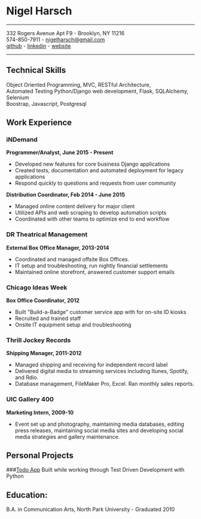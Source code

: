 # Nigel Harsch

--- 
332 Rogers Avenue Apt F9 - Brooklyn, NY 11216 <br />
574-850-7911 - nigelharsch@gmail.com <br />
[github](http://github.com/nharsch) - 
[linkedin](http://linkedin.com/in/nigelharsch) - 
[website](http://nigelharsch.com)

---
## Technical Skills 
Object Oriented Programming, MVC, RESTful Architecture, <br />
Automated Testing Python/Django web development, Flask, SQLAlchemy, Selenium <br />
Boostrap, Javascript, Postgresql <br />

## Work Experience

### iNDemand
**Programmer/Analyst, June 2015 - Present**
* Developed new features for core business Django applications
* Created tests, documentation and automated deployment for legacy applications
* Respond quickly to questions and requests from user community

**Distribution Coordinator, Feb 2014 - June 2015**
* Managed online content delivery for major client
* Utilized APIs and web scraping to develop automation scripts
* Coordinated with other teams to optimize end to end workflow

### DR Theatrical Management
**External Box Office Manager, 2013-2014**
* Coordinated and managed offsite Box Offices.
* IT setup and troubleshooting, run nightly financial settlements
* Maintained online storefront, answered customer support emails 

### Chicago Ideas Week
**Box Office Coordinator, 2012**
* Built "Build-a-Badge" customer service app with for on-site ID kiosks
* Recruited and trained staff
* Onsite IT equipment setup and troubleshooting

### Thrill Jockey Records
**Shipping Manager, 2011-2012**
* Managed shipping and receiving for independent record label
* Delivered digital media to streaming services including Itunes, Spotify, and Rdio.
* Database management, FileMaker Pro, Excel. Ran monthly sales reports.

### UIC Gallery 400
**Marketing Intern, 2009-10**
* Event set up and photography, maintaining media databases, editing press releases, maintaining social media sites and developing social media strategies and gallery maintenance.

## Personal Projects
###[Todo App](http://todo.nigelharsch.com)
Built while working through Test Driven Development with Python

## Education:
B.A. in Communication Arts, North Park University - Graduated 2010


